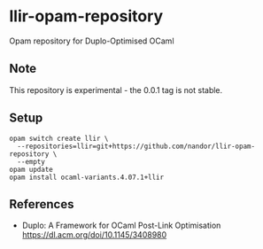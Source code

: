 # llir-opam-repository

Opam repository for Duplo-Optimised OCaml

## Note

This repository is experimental - the 0.0.1 tag is not stable.

## Setup

```
opam switch create llir \
  --repositories=llir=git+https://github.com/nandor/llir-opam-repository \
  --empty
opam update
opam install ocaml-variants.4.07.1+llir
```

## References

* Duplo: A Framework for OCaml Post-Link Optimisation https://dl.acm.org/doi/10.1145/3408980
